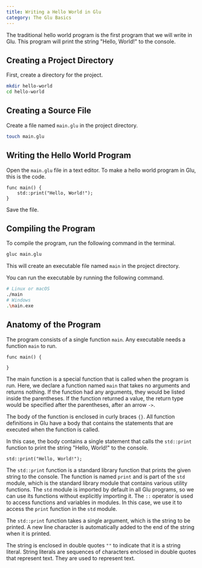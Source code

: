 ```yaml
---
title: Writing a Hello World in Glu
category: The Glu Basics
---
```


The traditional hello world program is the first program that we will write in Glu. This program will print the string "Hello, World!" to the console.

## Creating a Project Directory

First, create a directory for the project.
    
```bash
mkdir hello-world
cd hello-world
```

## Creating a Source File

Create a file named `main.glu` in the project directory.

```bash
touch main.glu
```

## Writing the Hello World Program

Open the `main.glu` file in a text editor.
To make a hello world program in Glu, this is the code.

```glu
func main() {
    std::print("Hello, World!");
}
```

Save the file.

## Compiling the Program

To compile the program, run the following command in the terminal.

```bash
gluc main.glu
```

This will create an executable file named `main` in the project directory.

You can run the executable by running the following command.

```bash
# Linux or macOS
./main
# Windows
.\main.exe
```

## Anatomy of the Program

The program consists of a single function `main`. Any executable needs a function `main` to run.

```glu
func main() {

}
```

The main function is a special function that is called when the program is run. Here, we declare a function named `main` that takes no arguments and returns nothing. If the function had any arguments, they would be listed inside the parentheses. If the function returned a value, the return type would be specified after the parentheses, after an arrow `->`.

The body of the function is enclosed in curly braces `{}`. All function definitions in Glu have a body that contains the statements that are executed when the function is called.

In this case, the body contains a single statement that calls the `std::print` function to print the string "Hello, World!" to the console.

```glu
std::print("Hello, World!");
```

The `std::print` function is a standard library function that prints the given string to the console. The function is named `print` and is part of the `std` module, which is the standard library module that contains various utility functions. The `std` module is imported by default in all Glu programs, so we can use its functions without explicitly importing it. The `::` operator is used to access functions and variables in modules. In this case, we use it to access the `print` function in the `std` module.

The `std::print` function takes a single argument, which is the string to be printed. A new line character is automatically added to the end of the string when it is printed.

The string is enclosed in double quotes `""` to indicate that it is a string literal. String literals are sequences of characters enclosed in double quotes that represent text. They are used to represent text.

